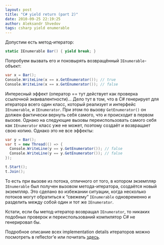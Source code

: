 ```yaml
---
layout: post
title: "C# yield return (part 2)"
date: 2010-09-25 22:19:25
author: Aleksandr Shvedov
tags: csharp yield enumerable
---
```

Допустим есть метод-итератор:

```c#
static IEnumerable Bar() { yield break; }
```

Попробуем вызвать его и поковырять возвращённый `IEnumerable`-объект:

```c#
var x = Bar();
Console.WriteLine(x == x.GetEnumerator()); // true
Console.WriteLine(x == x.GetEnumerator()); // false
```

Интересный эффект (оператор == тут действует как проверка ссылочной эквивалентности)… Дело тут в том, что в C# генерирует для итератора всего один класс, который реализует и интерфейс `IEnumerable`, и `IEnumerator`. При этом по вызову `GetEnumerator()` он должен фактически вернуть себя самого, что и происходит в первом вызове. Однако на следующие вызовы переиспользовать самого себя как `IEnumerator` класс уже не может, поэтому создаёт и возвращает свою копию. Однако это не все эффекты:

```c#
var y = Bar();
var t = new Thread(() => {
  Console.WriteLine(y == y.GetEnumerator()); // false
  Console.WriteLine(y == y.GetEnumerator()); // false
});

t.Start();
t.Join();
```

То есть при вызове из потока, отличного от того, в котором экземпляр `IEnumerable` был получен вызовом метода-итератора, создаётся новый экземпляр. Это сделано во избежании ситуации, когда несколько потоков могут обратиться к “свежему” `IEnumerable` одновременно и разделить между собой один и тот же `IEnumerator`.

Кстати, если бы метод-итератор возвращал `IEnumerator`, то никаких подобных проверок и переиспользований компилятор C# не генерировал бы.

Подробное описание всех implementation details итераторов можно посмотреть в reflector’е или почитать [здесь](http://csharpindepth.com/Articles/Chapter6/IteratorBlockImplementation.aspx).